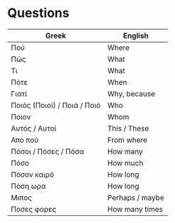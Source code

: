 # Questions

| Greek | English |
|--|--|
| Πού | Where |
| Πώς | What |
| Τι | What |
| Πότε | When |
| Γιατί | Why, because |
| Ποιός (Ποιοί) / Ποιά / Ποιό | Who |
| Ποιον | Whom |
| Αυτός / Αυτοί | This / These |
| Απο πού | From where |
| Πόσοι / Πόσες / Πόσα | How many |
| Πόσο | How much |
| Πόσον καιρό | How long |
| Πόση ωρα | How long |
| Μιπος | Perhaps / maybe |
| Ποσες φορες | How many times |
